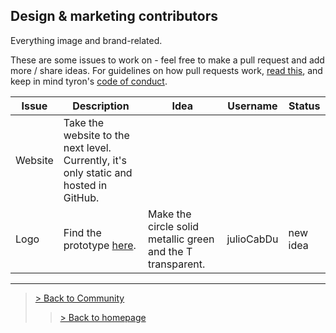 ## Design & marketing contributors
Everything image and brand-related.

These are some issues to work on - feel free to make a pull request and add more / share ideas. For guidelines on how pull requests work, [read this](https://github.com/tyronNetwork/tyron/blob/master/CONTRIBUTING.md), and keep in mind tyron's [code of conduct](https://github.com/tyronNetwork/tyron/blob/master/CODE_OF_CONDUCT.md).

| Issue | Description | Idea | Username | Status |
|---|---|---|---|---|
| Website | Take the website to the next level. Currently, it's only static and hosted in GitHub.|
| Logo | Find the prototype [here](https://github.com/julioCabDu/tyron/tree/master/images). | Make the circle solid metallic green and the T transparent.| julioCabDu | new idea |
---

> <a href="/community"> > Back to Community </a>
>> <a href="/"> > Back to homepage </a>
